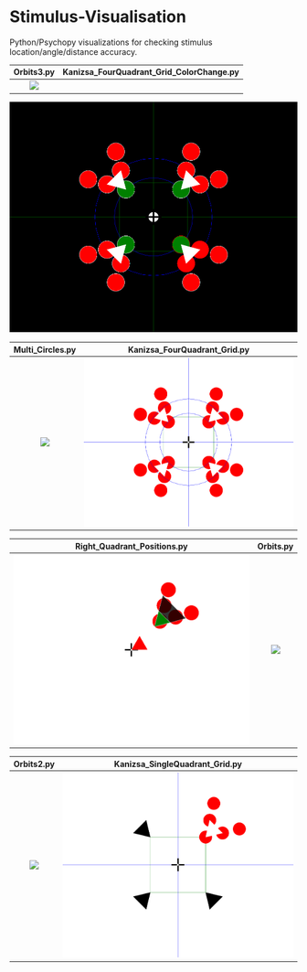 # Stimulus-Visualisation
Python/Psychopy visualizations for checking stimulus location/angle/distance accuracy.

Orbits3.py            |  Kanizsa_FourQuadrant_Grid_ColorChange.py 
:-------------------------:|:-------------------------:
![](https://github.com/JonathanReardon/Stimulus-Visualisation/blob/master/Moving_Circles/Images/orbit_block.gif)  |  
![](https://github.com/JonathanReardon/Stimulus-Visualisation/blob/master/Kanizsa_FourQuadrant_Grid/Images/color_change.gif)

Multi_Circles.py             |  Kanizsa_FourQuadrant_Grid.py
:-------------------------:|:-------------------------:
![](https://github.com/JonathanReardon/Stimulus-Visualisation/blob/master/Circles/Images/Multi_Circles.gif)  |  ![](https://github.com/JonathanReardon/Stimulus-Visualisation/blob/master/Kanizsa_FourQuadrant_Grid/Images/Kanizsa_FourQuadrant_Grid.png)

Right_Quadrant_Positions.py             |  Orbits.py
:-------------------------:|:-------------------------:
![](https://github.com/JonathanReardon/Stimulus-Visualisation/blob/master/Right_Quadrant_Positions/Images/Right_Quadrant_Positions.png)  |  ![](https://github.com/JonathanReardon/Stimulus-Visualisation/blob/master/Moving_Circles/Images/Orbits.gif)

Orbits2.py             |  Kanizsa_SingleQuadrant_Grid.py
:-------------------------:|:-------------------------:
![](https://github.com/JonathanReardon/Stimulus-Visualisation/blob/master/Moving_Circles/Images/Orbits2.gif)  |  ![](https://github.com/JonathanReardon/Stimulus-Visualisation/blob/master/Kanizsa_SingleQuadrant_Grid/Images/Kanizsa_SingleQuadrant_Grid.png)

